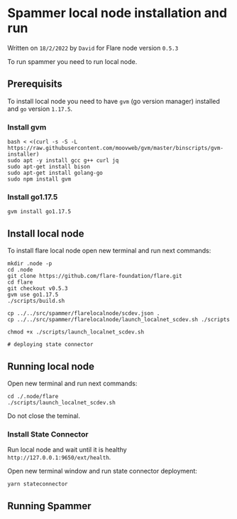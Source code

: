 # Spammer local node installation and run

Written on `18/2/2022` by `David` for Flare node version `0.5.3`

To run spammer you need to run local node.

## Prerequisits

To install local node you need to have `gvm` (go version manager) installed and `go` version `1.17.5`.

### Install gvm

```
bash < <(curl -s -S -L https://raw.githubusercontent.com/moovweb/gvm/master/binscripts/gvm-installer)
sudo apt -y install gcc g++ curl jq
sudo apt-get install bison
sudo apt-get install golang-go
sudo npm install gvm
```

### Install go1.17.5

```
gvm install go1.17.5
```

## Install local node

To install flare local node open new terminal and run next commands:

```
mkdir .node -p
cd .node
git clone https://github.com/flare-foundation/flare.git
cd flare
git checkout v0.5.3
gvm use go1.17.5
./scripts/build.sh

cp ../../src/spammer/flarelocalnode/scdev.json .
cp ../../src/spammer/flarelocalnode/launch_localnet_scdev.sh ./scripts

chmod +x ./scripts/launch_localnet_scdev.sh

# deploying state connector
```

## Running local node

Open new terminal and run next commands:

```
cd ./.node/flare
./scripts/launch_localnet_scdev.sh
```

Do not close the teminal.

### Install State Connector

Run local node and wait until it is healthy `http://127.0.0.1:9650/ext/health`.

Open new terminal window and run state connector deployment:

```
yarn stateconnector
```

## Running Spammer

```

```
